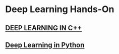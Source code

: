 # Deep Learning Hands-On

## [DEEP LEARNING IN C++](https://github.com/Raniac/DLHandsOn/tree/master/DLinCPP)

## [Deep Learning in Python](https://github.com/Raniac/DLHandsOn/tree/master/DLinPython)
